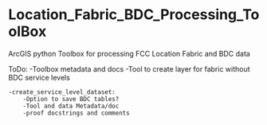 # Location_Fabric_BDC_Processing_ToolBox
ArcGIS python Toolbox for processing FCC Location Fabric and BDC data


ToDo:
	-Toolbox metadata and docs
	-Tool to create layer for fabric without BDC service levels
	
	-create_service_level_dataset:
		-Option to save BDC tables?
		-Tool and data Metadata/doc
		-proof docstrings and comments